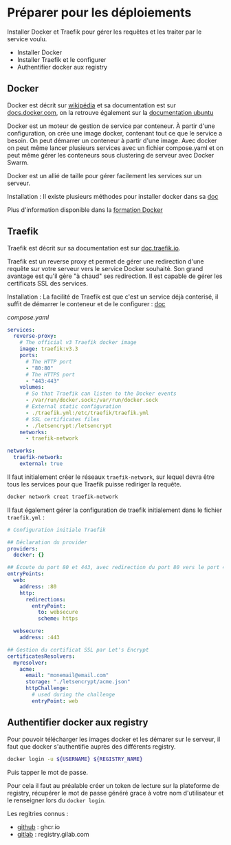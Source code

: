 # Préparer pour les déploiements

Installer Docker et Traefik pour gérer les requêtes et les traiter par le service voulu.

- Installer Docker
- Installer Traefik et le configurer
- Authentifier docker aux registry

## Docker

Docker est décrit sur [wikipédia](https://fr.wikipedia.org/wiki/Docker_(logiciel)) et sa documentation est sur [docs.docker.com](https://docs.docker.com/), on la retrouve également sur la [documentation ubuntu](https://doc.ubuntu-fr.org/docker)

Docker est un moteur de gestion de service par conteneur. À partir d'une configuration, on crée une image docker, contenant tout ce que le service a besoin. On peut démarrer un conteneur à partir d'une image. Avec docker on peut même lancer plusieurs services avec un fichier compose.yaml et on peut même gérer les conteneurs sous clustering de serveur avec Docker Swarm.

Docker est un allié de taille pour gérer facilement les services sur un serveur.

Installation : 
Il existe plusieurs méthodes pour installer docker dans sa [doc](https://docs.docker.com/engine/install/ubuntu/#installation-methods)

Plus d'information disponible dans la [formation Docker](https://github.com/botlane-feeder/tryingtech-docker)

## Traefik

Traefik est décrit sur sa documentation est sur [doc.traefik.io](https://doc.traefik.io/traefik/).

Traefik est un reverse proxy et permet de gérer une redirection d'une requête sur votre serveur vers le service Docker souhaité.
Son grand avantage est qu'il gère "à chaud" ses redirection.
Il est capable de gérer les certificats SSL des services.


Installation :
La facilité de Traefik est que c'est un service déjà conterisé, il suffit de démarrer le conteneur et de le configurer : [doc](https://doc.traefik.io/traefik/getting-started/quick-start/)


*compose.yaml*
```yaml
services:
  reverse-proxy:
    # The official v3 Traefik docker image
    image: traefik:v3.3
    ports:
      # The HTTP port
      - "80:80"
      # The HTTPS port
      - "443:443"
    volumes:
      # So that Traefik can listen to the Docker events
      - /var/run/docker.sock:/var/run/docker.sock
      # External static configuration
      - ./traefik.yml:/etc/traefik/traefik.yml
      # SSL certificates files 
      - ./letsencrypt:/letsencrypt
    networks:
      - traefik-network

networks:
  traefik-network:
    external: true
```

Il faut initialement créer le réseaux `traefik-network`, sur lequel devra être tous les services pour que Traefik puisse rediriger la requête.  
```bash
docker network creat traefik-network
```

Il faut également gérer la configuration de traefik initialement dans le fichier `traefik.yml` : 
```yaml
# Configuration initiale Traefik

## Déclaration du provider
providers:
  docker: {}

## Écoute du port 80 et 443, avec redirection du port 80 vers le port 443
entryPoints:
  web:
    address: :80
    http:
      redirections:
        entryPoint:
          to: websecure
          scheme: https

  websecure:
    address: :443

## Gestion du certificat SSL par Let's Encrypt
certificatesResolvers:
  myresolver:
    acme:
      email: "monemail@email.com"
      storage: "./letsencrypt/acme.json"
      httpChallenge:
        # used during the challenge
        entryPoint: web
```


## Authentifier docker aux registry

Pour pouvoir télécharger les images docker et les démarer sur le serveur, il faut que docker s'authentifie auprès des différents registry.  

```bash
docker login -u ${USERNAME} ${REGISTRY_NAME}
```
Puis tapper le mot de passe.

Pour cela il faut au préalable créer un token de lecture sur la plateforme de registry, récupérer le mot de passe généré grace à votre nom d'utilisateur et le renseigner lors du `docker login`.


Les regitries connus : 
- [github](https://docs.github.com/en/packages/working-with-a-github-packages-registry/working-with-the-docker-registry) : ghcr.io
- [gitlab](https://docs.gitlab.com/user/packages/container_registry/) : registry.gilab.com